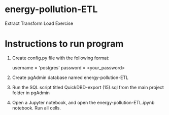 # energy-pollution-ETL
Extract Transform Load Exercise

# Instructions to run program

1. Create config.py file with the following format:

    username = 'postgres'
    password = <your_password>

2. Create pgAdmin database named energy-pollution-ETL

3. Run the SQL script titled QuickDBD-export (15).sql from the main project folder in pgAdmin

4. Open a Jupyter notebook, and open the energy-pollution-ETL.ipynb notebook. Run all cells.